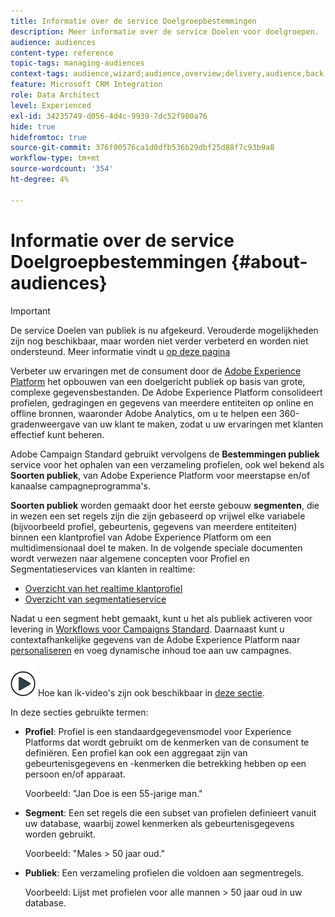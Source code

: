 ```yaml
---
title: Informatie over de service Doelgroepbestemmingen
description: Meer informatie over de service Doelen voor doelgroepen.
audience: audiences
content-type: reference
topic-tags: managing-audiences
context-tags: audience,wizard;audience,overview;delivery,audience,back
feature: Microsoft CRM Integration
role: Data Architect
level: Experienced
exl-id: 34235749-d056-4d4c-9939-7dc52f980a76
hide: true
hidefromtoc: true
source-git-commit: 376f00576ca1d0dfb536b29dbf25d88f7c93b9a8
workflow-type: tm+mt
source-wordcount: '354'
ht-degree: 4%

---
```


# Informatie over de service Doelgroepbestemmingen {#about-audiences}

>[!IMPORTANT]
>
>De service Doelen van publiek is nu afgekeurd. Verouderde mogelijkheden zijn nog beschikbaar, maar worden niet verder verbeterd en worden niet ondersteund. Meer informatie vindt u [op deze pagina](../../rn/using/deprecated-features.md)

Verbeter uw ervaringen met de consument door de [Adobe Experience Platform](https://experienceleague.adobe.com/docs/experience-platform/landing/home.html) het opbouwen van een doelgericht publiek op basis van grote, complexe gegevensbestanden. De Adobe Experience Platform consolideert profielen, gedragingen en gegevens van meerdere entiteiten op online en offline bronnen, waaronder Adobe Analytics, om u te helpen een 360-gradenweergave van uw klant te maken, zodat u uw ervaringen met klanten effectief kunt beheren.

Adobe Campaign Standard gebruikt vervolgens de **Bestemmingen publiek** service voor het ophalen van een verzameling profielen, ook wel bekend als **Soorten publiek**, van Adobe Experience Platform voor meerstapse en/of kanaalse campagneprogramma&#39;s.

**Soorten publiek** worden gemaakt door het eerste gebouw **segmenten**, die in wezen een set regels zijn die zijn gebaseerd op vrijwel elke variabele (bijvoorbeeld profiel, gebeurtenis, gegevens van meerdere entiteiten) binnen een klantprofiel van Adobe Experience Platform om een multidimensionaal doel te maken. In de volgende speciale documenten wordt verwezen naar algemene concepten voor Profiel en Segmentatieservices van klanten in realtime:

* [Overzicht van het realtime klantprofiel](https://experienceleague.adobe.com/docs/experience-platform/profile/home.html)
* [Overzicht van segmentatieservice](https://experienceleague.adobe.com/docs/experience-platform/segmentation/home.html)

Nadat u een segment hebt gemaakt, kunt u het als publiek activeren voor levering in [Workflows voor Campaigns Standard](../../integrating/using/aep-targeting-audiences.md). Daarnaast kunt u contextafhankelijke gegevens van de Adobe Experience Platform naar [personaliseren](../../integrating/using/aep-personalizing-campaigns.md) en voeg dynamische inhoud toe aan uw campagnes.

![](assets/do-not-localize/how-to-video.png) Hoe kan ik-video&#39;s zijn ook beschikbaar in [deze sectie](https://experienceleague.adobe.com/docs/campaign-learn/campaign-standard-tutorials/profiles-and-audiences/audience-destinations/audience-destinations-overview.html).

In deze secties gebruikte termen:

* **Profiel**: Profiel is een standaardgegevensmodel voor Experience Platforms dat wordt gebruikt om de kenmerken van de consument te definiëren. Een profiel kan ook een aggregaat zijn van gebeurtenisgegevens en -kenmerken die betrekking hebben op een persoon en/of apparaat.

  Voorbeeld: &quot;Jan Doe is een 55-jarige man.&quot;

* **Segment**: Een set regels die een subset van profielen definieert vanuit uw database, waarbij zowel kenmerken als gebeurtenisgegevens worden gebruikt.

  Voorbeeld: &quot;Males > 50 jaar oud.&quot;

* **Publiek**: Een verzameling profielen die voldoen aan segmentregels.

  Voorbeeld: Lijst met profielen voor alle mannen > 50 jaar oud in uw database.
